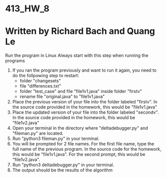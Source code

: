﻿# 413_HW_8
# Written by Richard Bach and Quang Le

Run the program in Linux
Always start with this step when running the programs
1. If you ran the program previously and want to run it again, you need to do the follpowing step to restart:
   - folder "changesets"
   - file "differences.txt"
   - folder "test_case" and file "file1v1.java" inside folder "firstv"
   - rename file "original.java" to "file1v1.java"
2. Place the previous version of your file into the folder labeled "firstv". In the source code provided in the homework, this would be "file1v1.java"
3. Place the updated version of your file into the folder labeled "secondv". In the source code provided in the homework, this would be "file1v2.java"
4. Open your terminal in the directory where "deltadebugger.py" and "fileman.py" are located.
5. Run "python3 fileman.py" in your terminal.
6. You will be prompted for 2 file names. For the first file name, type the full name of the previous program. In the source code for the homework, this would be "file1v1.java". For the second prompt, this would be "file1v2.java".
7. Run "python3 deltadebugger.py" in your terminal. 
8. The output should be the results of the algorithm
